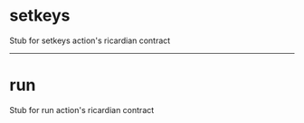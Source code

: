 <h1 class="contract"> setkeys </h1>

Stub for setkeys action's ricardian contract

---

<h1 class="contract"> run </h1>

Stub for run action's ricardian contract
